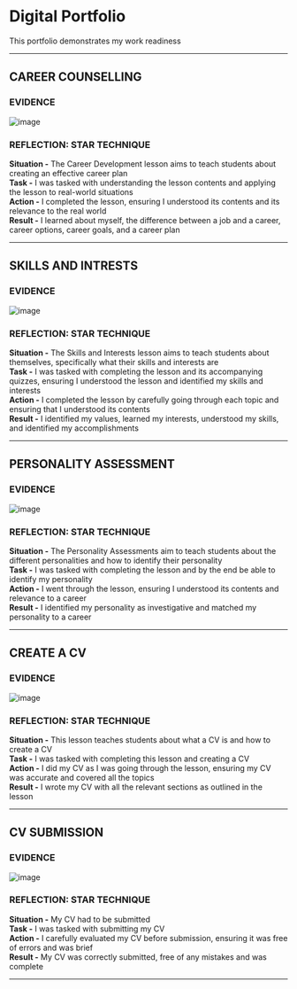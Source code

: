 # Digital Portfolio

This portfolio demonstrates my work readiness

---

## CAREER COUNSELLING

### EVIDENCE

![image](https://github.com/user-attachments/assets/447cd956-96d9-4ef1-acc1-18fe420a3d7a)

### REFLECTION: STAR TECHNIQUE

**Situation -** The Career Development lesson aims to teach students about creating an effective career plan <br>
**Task -** I was tasked with understanding the lesson contents and applying the lesson to real-world situations <br>
**Action -** I completed the lesson, ensuring I understood its contents and its relevance to the real world <br>
**Result -** I learned about myself, the difference between a job and a career, career options, career goals, and a career plan <br>
  
---

## SKILLS AND INTRESTS

### EVIDENCE

![image](https://github.com/user-attachments/assets/dc17bce6-3afc-4dd0-a80b-cdc973070a43)

### REFLECTION: STAR TECHNIQUE

**Situation -** The Skills and Interests lesson aims to teach students about themselves, specifically what their skills and interests are <br>
**Task -** I was tasked with completing the lesson and its accompanying quizzes, ensuring I understood the lesson and identified my skills and interests <br>
**Action -** I completed the lesson by carefully going through each topic and ensuring that I understood its contents <br>
**Result -** I identified my values, learned my interests, understood my skills, and identified my accomplishments <br>

---

## PERSONALITY ASSESSMENT

### EVIDENCE

![image](https://github.com/user-attachments/assets/1b6943b8-ffde-4eb8-9be1-ccc133d471a9)

### REFLECTION: STAR TECHNIQUE

**Situation -** The Personality Assessments aim to teach students about the different personalities and how to identify their personality <br>
**Task -** I was tasked with completing the lesson and by the end be able to identify my personality <br>
**Action -** I went through the lesson, ensuring I understood its contents and relevance to a career <br>
**Result -** I identified my personality as investigative and matched my personality to a career <br>

---
## CREATE A CV

### EVIDENCE

![image](https://github.com/user-attachments/assets/6796fcfc-8aef-4796-b328-67450b0955c2)

### REFLECTION: STAR TECHNIQUE

**Situation -** This lesson teaches students about what a CV is and how to create a CV <br>
**Task -** I was tasked with completing this lesson and creating a CV <br>
**Action -** I did my CV as I was going through the lesson, ensuring my CV was accurate and covered all the topics <br>
**Result -** I wrote my CV with all the relevant sections as outlined in the lesson <br>

---
## CV SUBMISSION

### EVIDENCE

![image](https://github.com/user-attachments/assets/b7e001cd-1041-44d3-a2b0-9c6e589bb12c)

### REFLECTION: STAR TECHNIQUE

**Situation -** My CV had to be submitted <br>
**Task -** I was tasked with submitting my CV <br>
**Action -** I carefully evaluated my CV before submission, ensuring it was free of errors and was brief <br>
**Result -** My CV was correctly submitted, free of any mistakes and was complete <br>

---
